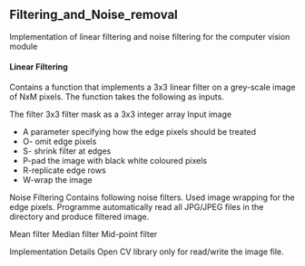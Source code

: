 ## Filtering_and_Noise_removal
Implementation of linear filtering and noise filtering for the computer vision module

#### Linear Filtering
Contains a function that implements a 3x3 linear filter on a grey-scale image of NxM pixels. The function takes the following as inputs.

The filter 3x3 filter mask as a 3x3 integer array
Input image
* A parameter specifying how the edge pixels should be treated
* O- omit edge pixels
* S- shrink filter at edges
* P-pad the image with black white coloured pixels
* R-replicate edge rows
* W-wrap the image

Noise Filtering
Contains following noise filters. Used image wrapping for the edge pixels. Programme automatically read all JPG/JPEG files in the directory and produce filtered image.

Mean filter
Median filter
Mid-point filter

Implementation Details
Open CV library only for read/write the image file.
